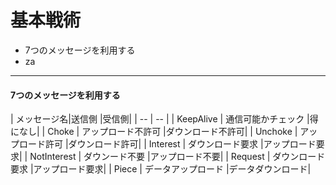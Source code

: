 # 基本戦術
* 7つのメッセージを利用する
* za

<hr>

#### 7つのメッセージを利用する

| メッセージ名|送信側 |受信側|
| -- | -- |
| KeepAlive | 通信可能かチェック |得になし|
| Choke | アップロード不許可 |ダウンロード不許可|
| Unchoke | アップロード許可 |ダウンロード許可|
| Interest | ダウンロード要求 |アップロード要求|
| NotInterest | ダウンード不要 |アップロード不要|
| Request | ダウンロード要求 |アップロード要求|
| Piece | データアップロード |データダウンロード|



#### 




